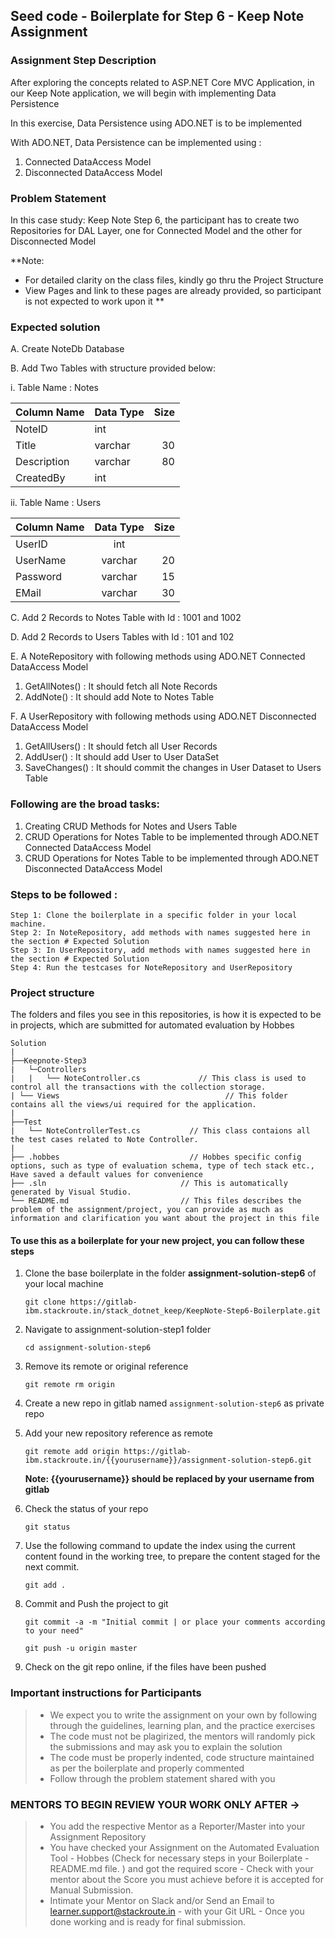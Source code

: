 ## Seed code - Boilerplate for Step 6 - Keep Note Assignment

### Assignment Step Description

After exploring the concepts related to ASP.NET Core MVC Application, in our Keep Note application, we will begin with implementing Data Persistence

In this exercise, Data Persistence using ADO.NET is to be implemented  

With ADO.NET, Data Persistence can be implemented using :
1. Connected DataAccess Model
2. Disconnected DataAccess Model


### Problem Statement

In this case study: Keep Note Step 6, the participant has to create two  Repositories for DAL Layer, one for Connected Model and the other for Disconnected Model

**Note: 
  * For detailed clarity on the class files, kindly go thru the Project Structure
  * View Pages and link to these pages are already provided, so participant is not expected to work upon it
**

### Expected solution

A. Create NoteDb Database

B. Add Two Tables with structure provided below:

i. Table Name : Notes

| Column Name   | Data Type     | Size  |
| ------------- |:------------- | -----:|
| NoteID        | int           |       |
| Title         | varchar       |   30  |
| Description   | varchar       |   80  |
| CreatedBy     | int           |       |

ii. Table Name : Users

| Column Name   | Data Type     | Size  |
| ------------- |:-------------:| -----:|
| UserID        | int           |       |
| UserName      | varchar       |   20  |
| Password      | varchar       |   15  |
| EMail         | varchar       |   30  |


C. Add 2 Records to Notes Table with Id : 1001 and 1002

D. Add 2 Records to Users Tables with Id : 101 and 102

E. A NoteRepository with following methods using ADO.NET Connected DataAccess Model

 1. GetAllNotes()       : It should fetch all Note Records
 2. AddNote()           : It should add Note to Notes Table 
 
F. A UserRepository with following methods using ADO.NET Disconnected DataAccess Model

 1. GetAllUsers()       : It should fetch all User Records
 2. AddUser()           : It should add User to User DataSet
 3. SaveChanges()       : It should commit the changes in User Dataset to Users Table
 
### Following are the broad tasks:

1. Creating CRUD Methods for Notes and Users Table
2. CRUD Operations for Notes Table to be implemented through ADO.NET Connected DataAccess Model
3. CRUD Operations for Notes Table to be implemented through ADO.NET Disconnected DataAccess Model


### Steps to be followed :

    Step 1: Clone the boilerplate in a specific folder in your local machine.
    Step 2: In NoteRepository, add methods with names suggested here in the section # Expected Solution
    Step 3: In UserRepository, add methods with names suggested here in the section # Expected Solution
    Step 4: Run the testcases for NoteRepository and UserRepository
    

### Project structure

The folders and files you see in this repositories, is how it is expected to be in projects, which are submitted for automated evaluation by Hobbes

    Solution
	|
	├──Keepnote-Step3
	|	└─Controllers
	|	|	└── NoteController.cs 		      // This class is used to control all the transactions with the collection storage.
	| └── Views             						// This folder contains all the views/ui required for the application.
	|
	├──Test
	|	└── NoteControllerTest.cs  		    // This class contaions all the test cases related to Note Controller.
	|
	├── .hobbes   			                // Hobbes specific config options, such as type of evaluation schema, type of tech stack etc., Have saved a default values for convenience
	├── .sln	                          // This is automatically generated by Visual Studio.
	└── README.md  		                  // This files describes the problem of the assignment/project, you can provide as much as information and clarification you want about the project in this file


#### To use this as a boilerplate for your new project, you can follow these steps

1. Clone the base boilerplate in the folder **assignment-solution-step6** of your local machine
     
    `git clone https://gitlab-ibm.stackroute.in/stack_dotnet_keep/KeepNote-Step6-Boilerplate.git`

2. Navigate to assignment-solution-step1 folder

    `cd assignment-solution-step6`

3. Remove its remote or original reference

     `git remote rm origin`

4. Create a new repo in gitlab named `assignment-solution-step6` as private repo

5. Add your new repository reference as remote

     `git remote add origin https://gitlab-ibm.stackroute.in/{{yourusername}}/assignment-solution-step6.git`

     **Note: {{yourusername}} should be replaced by your username from gitlab**

5. Check the status of your repo 
     
     `git status`

6. Use the following command to update the index using the current content found in the working tree, to prepare the content staged for the next commit.

     `git add .`
 
7. Commit and Push the project to git

     `git commit -a -m "Initial commit | or place your comments according to your need"`

     `git push -u origin master`

8. Check on the git repo online, if the files have been pushed

### Important instructions for Participants
> - We expect you to write the assignment on your own by following through the guidelines, learning plan, and the practice exercises
> - The code must not be plagirized, the mentors will randomly pick the submissions and may ask you to explain the solution
> - The code must be properly indented, code structure maintained as per the boilerplate and properly commented
> - Follow through the problem statement shared with you

### MENTORS TO BEGIN REVIEW YOUR WORK ONLY AFTER ->
> - You add the respective Mentor as a Reporter/Master into your Assignment Repository
> - You have checked your Assignment on the Automated Evaluation Tool - Hobbes (Check for necessary steps in your Boilerplate - README.md file. ) and got the required score - Check with your mentor about the Score you must achieve before it is accepted for Manual Submission.
> - Intimate your Mentor on Slack and/or Send an Email to learner.support@stackroute.in - with your Git URL - Once you done working and is ready for final submission.
